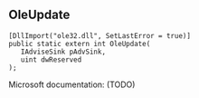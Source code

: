 ## OleUpdate

```
[DllImport("ole32.dll", SetLastError = true)]
public static extern int OleUpdate(
   IAdviseSink pAdvSink,
   uint dwReserved
);
```

Microsoft documentation: (TODO)
